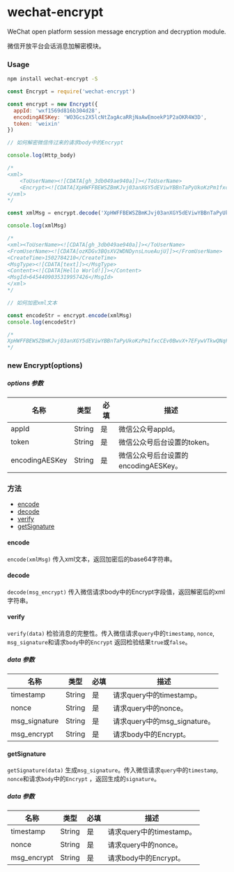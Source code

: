 # wechat-encrypt

WeChat open platform session message encryption and decryption module.

微信开放平台会话消息加解密模块。

### Usage

```bash
npm install wechat-encrypt -S
```

```javascript
const Encrypt = require('wechat-encrypt')

const encrypt = new Encrypt({
  appId: 'wxf1569d816b304d28',
  encodingAESKey: 'WO3Gcs2X5lcNtZagAcaRRjNaAwEmoekP1P2aOKR4W3D',
  token: 'weixin'
})

// 如何解密微信传过来的请求body中的Encrypt

console.log(Http_body)

/*
<xml>
    <ToUserName><![CDATA[gh_3db049ae940a]]></ToUserName>
    <Encrypt><![CDATA[XpHWFFBEWSZBmKJvj03anXGY5dEViwYBBnTaPyUkoKzPm1fxcCEv0BwvX+7EFywVTkwQNqFpBqKZj23vJ1QgXi2SshJyvov1hiGfSTIUi2dWpoqH8I2Zhw9XwIkzrOnitGb3vdUAVkSwRTBWtxyTIg3JJPVJPwpLXTYUR+4G2wk5+SIVhBNoepGx7ZwUHK5Sv8ReEDDBwzeFlHl2SAeNA6sH+jvnY8mwNUOxe2fGXge0TteO3U6UWpExJeYuPQIrqNofLcAbPUr7IVkfsm2jqBIH6gWxddNA9U+N0lbQgqKR3LTClM+9GLQFUNLgY7WFyeoZDTIoj8F06uHQTqVd6sGETnFp+c0ff2UQb9bEkJWpZOKnA0cKacw7JyiOUfYmETAdSk6ffULXzqYOYCYlSLxzuFkfO62/hmiHGaMslGNYtwx5Zv31G9kd+Qi1SpGaYJn2q5McnTmht3ptyTyvmQ==]]></Encrypt>
</xml>
*/

const xmlMsg = encrypt.decode('XpHWFFBEWSZBmKJvj03anXGY5dEViwYBBnTaPyUkoKzPm1fxcCEv0BwvX+7EFywVTkwQNqFpBqKZj23vJ1QgXi2SshJyvov1hiGfSTIUi2dWpoqH8I2Zhw9XwIkzrOnitGb3vdUAVkSwRTBWtxyTIg3JJPVJPwpLXTYUR+4G2wk5+SIVhBNoepGx7ZwUHK5Sv8ReEDDBwzeFlHl2SAeNA6sH+jvnY8mwNUOxe2fGXge0TteO3U6UWpExJeYuPQIrqNofLcAbPUr7IVkfsm2jqBIH6gWxddNA9U+N0lbQgqKR3LTClM+9GLQFUNLgY7WFyeoZDTIoj8F06uHQTqVd6sGETnFp+c0ff2UQb9bEkJWpZOKnA0cKacw7JyiOUfYmETAdSk6ffULXzqYOYCYlSLxzuFkfO62/hmiHGaMslGNYtwx5Zv31G9kd+Qi1SpGaYJn2q5McnTmht3ptyTyvmQ==')

console.log(xmlMsg)

/*
<xml><ToUserName><![CDATA[gh_3db049ae940a]]></ToUserName>
<FromUserName><![CDATA[ozKDGv3BQsXV2WDNDynsLnueAujU]]></FromUserName>
<CreateTime>1502784210</CreateTime>
<MsgType><![CDATA[text]]></MsgType>
<Content><![CDATA[Hello World!]]></Content>
<MsgId>6454409035319957426</MsgId>
</xml>
*/

// 如何加密xml文本

const encodeStr = encrypt.encode(xmlMsg)
console.log(encodeStr)

/*
XpHWFFBEWSZBmKJvj03anXGY5dEViwYBBnTaPyUkoKzPm1fxcCEv0BwvX+7EFywVTkwQNqFpBqKZj23vJ1QgXi2SshJyvov1hiGfSTIUi2dWpoqH8I2Zhw9XwIkzrOnitGb3vdUAVkSwRTBWtxyTIg3JJPVJPwpLXTYUR+4G2wk5+SIVhBNoepGx7ZwUHK5Sv8ReEDDBwzeFlHl2SAeNA6sH+jvnY8mwNUOxe2fGXge0TteO3U6UWpExJeYuPQIrqNofLcAbPUr7IVkfsm2jqBIH6gWxddNA9U+N0lbQgqKR3LTClM+9GLQFUNLgY7WFyeoZDTIoj8F06uHQTqVd6sGETnFp+c0ff2UQb9bEkJWpZOKnA0cKacw7JyiOUfYmETAdSk6ffULXzqYOYCYlSLxzuFkfO62/hmiHGaMslGNYtwx5Zv31G9kd+Qi1SpGaYJn2q5McnTmht3ptyTyvmQ==
*/
```

### new Encrypt(options)

##### options 参数
| 名称 | 类型 | 必填 | 描述 |
| --- | --- | --- | --- |
| appId | String | 是 | 微信公众号appId。 |
| token | String | 是 | 微信公众号后台设置的token。 |
| encodingAESKey | String | 是 | 微信公众号后台设置的encodingAESKey。 |

### 方法

- [encode](#encode)
- [decode](#decode)
- [verify](#verify)
- [getSignature](#getsignature)

#### encode

`encode(xmlMsg)` 传入xml文本，返回加密后的base64字符串。

#### decode

`decode(msg_encrypt)` 传入微信请求body中的Encrypt字段值，返回解密后的xml字符串。

#### verify

`verify(data)` 检验消息的完整性。传入微信请求`query`中的`timestamp`, `nonce`, `msg_signature`和请求`body`中的`Encrypt` 返回检验结果`true`或`false`。

##### data 参数

| 名称 | 类型 | 必填 | 描述 |
| --- | --- | --- | --- |
| timestamp | String | 是 | 请求query中的timestamp。 |
| nonce | String | 是 | 请求query中的nonce。 |
| msg_signature | String | 是 | 请求query中的msg_signature。 |
| msg_encrypt | String | 是 | 请求body中的Encrypt。 |

#### getSignature

`getSignature(data)` 生成`msg_signature`。传入微信请求`query`中的`timestamp`, `nonce`和请求`body`中的`Encrypt` ，返回生成的`signature`。

##### data 参数

| 名称 | 类型 | 必填 | 描述 |
| --- | --- | --- | --- |
| timestamp | String | 是 | 请求query中的timestamp。 |
| nonce | String | 是 | 请求query中的nonce。 |
| msg_encrypt | String | 是 | 请求body中的Encrypt。 |


